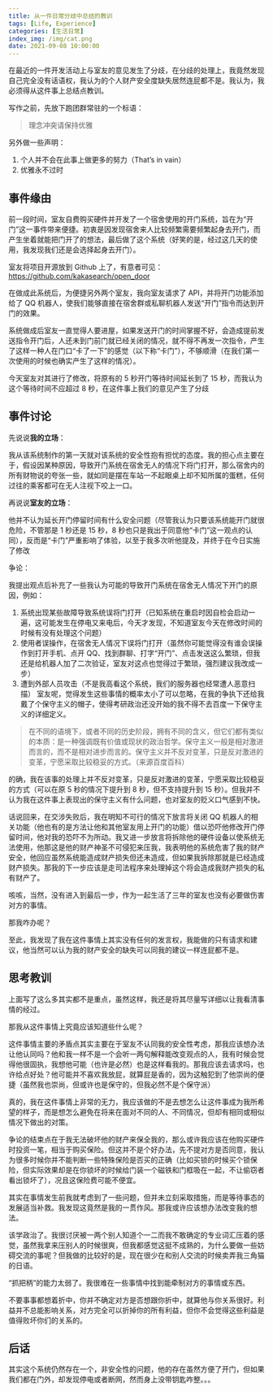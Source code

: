 ```yaml
---
title: 从一件日常分歧中总结的教训
tags: [Life, Experience]
categories: [生活日常]
index_img: /img/cat.png
date: 2021-09-08 10:00:00
---
```


在最近的一件开发活动上与室友的意见发生了分歧，在分歧的处理上，我竟然发现自己完全没有话语权，我认为的个人财产安全度缺失居然连屁都不是。我认为，我必须得从这件事上总结点教训。

写作之前，先放下跑团群常驻的一个标语：

> 理念冲突请保持优雅

另外做一些声明：

1. 个人并不会在此事上做更多的努力（That’s in vain）
2. 优雅永不过时

<!--more-->

## 事件缘由
前一段时间，室友自费购买硬件并开发了一个宿舍使用的开门系统，旨在为“开门”这一事件带来便捷。初衷是因发现宿舍来人比较频繁需要频繁起身去开门，而产生坐着就能把门开了的想法，最后做了这个系统（好笑的是，经过这几天的使用，我发现我们还是会选择起身去开门）。

室友将项目开源放到 Github 上了，有意者可见：https://github.com/kakasearch/open_door

在做成此系统后，为便捷另外两个室友，我向室友请求了 API，并将开门功能添加给了 QQ 机器人，使我们能够直接在宿舍群或私聊机器人发送“开门”指令而达到开门的效果。

系统做成后室友一直觉得人要进屋，如果发送开门的时间掌握不好，会造成提前发送指令开门后，人还未到门前门就已经关闭的情况，就不得不再发一次指令，产生了这样一种人在门口“卡了一下”的感觉（以下称“卡门”），不够顺滑（在我们第一次使用的时候也确实产生了这样的情况）。

今天室友对其进行了修改，将原有的 5 秒开门等待时间延长到了 15 秒，而我认为这个等待时间不应超过 8 秒，在这件事上我们的意见产生了分歧

## 事件讨论
先说说**我的立场**：

我从该系统制作的第一天就对该系统的安全性抱有担忧的态度。我的担心点主要在于，假设因某种原因，导致开门系统在宿舍无人的情况下将门打开，那么宿舍内的所有财物说的夸张一些，就如同是摆在车站一不起眼桌上却不知所属的蛋糕，任何过往的乘客都可在无人注视下咬上一口。

再说说**室友的立场**：

他并不认为延长开门停留时间有什么安全问题（尽管我认为只要该系统能开门就很危险，不管那是 1 秒还是 15 秒，8 秒也只是我出于同意他“卡门”这一观点的认同），反而是“卡门”严重影响了体验，以至于我多次听他提及，并终于在今日实施了修改

争论：

我提出观点后补充了一些我认为可能的导致开门系统在宿舍无人情况下开门的原因，例如：

1. 系统出现某些故障导致系统误将门打开（已知系统在重启时因自检会启动一遍，这可能发生在停电又来电后，今天才发现，不知道室友今天在修改时间的时候有没有处理这个问题）
2. 使用者误操作，在宿舍无人情况下误将门打开（虽然你可能觉得没有谁会误操作到打开手机、点开 QQ、找到群聊、打字“开门”、点击发送这么繁琐，但我还是给机器人加了二次验证，室友对这点也觉得过于繁琐，强烈建议我改成一步）
3. 遭到外部人员攻击（不是我高看这个系统，我们的服务器也经常遭人恶意扫描）
室友呢，觉得发生这些事情的概率太小了可以忽略，在我的争执下还给我戴了个保守主义的帽子，使得考研政治还没开始的我不得不去百度一下保守主义的详细定义。

> 在不同的语境下，或者不同的历史阶段，拥有不同的含义，但它们都有类似的本质：是一种强调既有价值或现状的政治哲学。保守主义一般是相对激进而言的，而不是相对进步而言的。保守主义并不反对变革，只是反对激进的变革，宁愿采取比较稳妥的方式。（来源百度百科）

的确，我在该事的处理上并不反对变革，只是反对激进的变革，宁愿采取比较稳妥的方式（可以在原 5 秒的情况下提升到 8 秒，但不支持提升到 15 秒）。但我并不认为我在这件事上表现出的保守主义有什么问题，也对室友的贬义口气感到不快。

话说回来，在交涉失败后，我在明知不可行的情况下放言将关闭 QQ 机器人的相关功能（他也有的是方法让他和其他室友用上开门的功能）借以恐吓他修改开门停留时间，他对我的恐吓不为所动。我又进一步放言将拆除他的硬件设备以使系统无法使用，他那这是他的财产神圣不可侵犯来压我，我表明他的系统危害了我的财产安全，他回应虽然系统能造成财产损失但还未造成，但如果我拆除那就是已经造成财产损失。那我的下一步应该是走司法程序来处理掉这个将会造成我财产损失的私有财产了。

咳咳，当然，没有进入到最后一步，作为一起生活了三年的室友也没有必要做伤害对方的事情。

那我咋办呢？

至此，我发现了我在这件事情上其实没有任何的发言权，我能做的只有请求和建议，他当然可以认为我的财产安全的缺失可以同我的建议一样连屁都不是。

## 思考教训
上面写了这么多其实都不是重点，虽然这样，我还是将其尽量写详细以让我看清事情的经过。

那我从这件事情上究竟应该知道些什么呢？

这件事情主要的矛盾点其实主要在于室友不认同我的安全性考虑，那我应该想办法让他认同吗？他和我一样不是一个会听一两句解释能改变观点的人，我有时候会觉得他很固执，我想他可能（也许是必然）也是这样看我的。那我应该去请求吗，也许给点好处？他可能并不喜欢我放屁，就算屁是香的，因为这触犯到了他崇尚的便捷（虽然我也崇尚，但或许也是保守的，但我必然不是个保守派）

真的，我在这件事情上非常的无力，我应该做的不是去想怎么让这件事成为我所希望的样子，而是想怎么避免在将来在面对不同的人、不同情况，但却有相同或相似情况下做出的对策。

争论的结束点在于我无法破坏他的财产来保全我的，那么或许我应该在他购买硬件时投资一笔，相当于购买保险。但这并不是个好办法，先不提对方是否同意，我认为很多时候你并不能判断一些特殊保险是否买的正确（比如买锁的时候买个锁保险，但实际效果却是在你锁坏的时候给门装一个磁铁和门框吸在一起，不让偷窃者看出锁坏了），况且这保险费可能不便宜。

其实在事情发生前我就考虑到了一些问题，但并未立刻采取措施，而是等待事态的发展适当补救。我发现这竟然是我的一贯作风。那我或许应该想办法改变我的想法。

该学政治了。我很讨厌被一两个别人知道个一二而我不敢确定的专业词汇压着的感觉，虽然我拿来压别人的时候很爽，但我都感觉这挺不成熟的，为什么要做一些妨碍交流的事呢？但我做的比较好的是，现在很少在和别人交流的时候卖弄我三角猫的日语。

“抓把柄”的能力太弱了。我很难在一些事情中找到能牵制对方的事情或东西。

不要事事都想着折中，你并不确定对方是否想跟你折中，就算他与你关系很好。利益并不总能影响关系，对方完全可以折掉你的所有利益，但你不会觉得这些利益是值得败坏你们的关系的。

## 后话
其实这个系统仍然存在一个，非安全性的问题，他的存在虽然方便了开门，但如果我们都在门外，却发现停电或者断网，然而身上没带钥匙咋整。。。